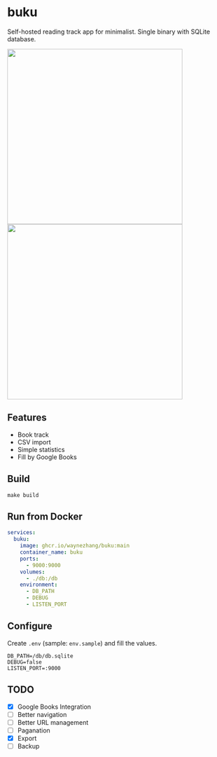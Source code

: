 # buku

Self-hosted reading track app for minimalist. Single binary with SQLite database.

<img width="400" src="https://github.com/waynezhang/buku/assets/480052/14b7d064-8185-42eb-bc49-8576d4177519">
<img width="400" src="https://github.com/waynezhang/buku/assets/480052/b31e42db-0a22-430d-a69c-55e2dfb99fe8">

## Features

- Book track
- CSV import
- Simple statistics
- Fill by Google Books

## Build

`make build`

## Run from Docker

```yaml
services:
  buku:
    image: ghcr.io/waynezhang/buku:main
    container_name: buku
    ports:
      - 9000:9000
    volumes:
      - ./db:/db
    environment:
      - DB_PATH
      - DEBUG
      - LISTEN_PORT
```

## Configure

Create `.env` (sample: `env.sample`) and fill the values.

```
DB_PATH=/db/db.sqlite
DEBUG=false
LISTEN_PORT=:9000
```

## TODO

- [x] Google Books Integration
- [ ] Better navigation
- [ ] Better URL management
- [ ] Paganation
- [x] Export
- [ ] Backup
